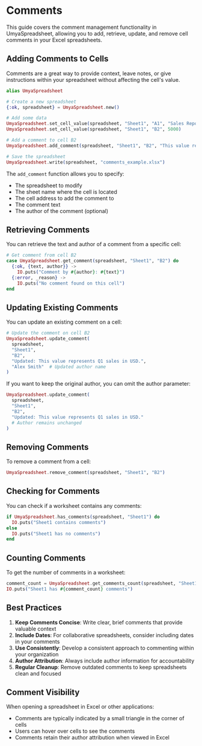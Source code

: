 # Comments

This guide covers the comment management functionality in UmyaSpreadsheet, allowing you to add, retrieve, update, and remove cell comments in your Excel spreadsheets.

## Adding Comments to Cells

Comments are a great way to provide context, leave notes, or give instructions within your spreadsheet without affecting the cell's value.

```elixir
alias UmyaSpreadsheet

# Create a new spreadsheet
{:ok, spreadsheet} = UmyaSpreadsheet.new()

# Add some data
UmyaSpreadsheet.set_cell_value(spreadsheet, "Sheet1", "A1", "Sales Report")
UmyaSpreadsheet.set_cell_value(spreadsheet, "Sheet1", "B2", 5000)

# Add a comment to cell B2
UmyaSpreadsheet.add_comment(spreadsheet, "Sheet1", "B2", "This value represents Q1 sales.", "Alex")

# Save the spreadsheet
UmyaSpreadsheet.write(spreadsheet, "comments_example.xlsx")
```

The `add_comment` function allows you to specify:
- The spreadsheet to modify
- The sheet name where the cell is located
- The cell address to add the comment to
- The comment text
- The author of the comment (optional)

## Retrieving Comments

You can retrieve the text and author of a comment from a specific cell:

```elixir
# Get comment from cell B2
case UmyaSpreadsheet.get_comment(spreadsheet, "Sheet1", "B2") do
  {:ok, {text, author}} ->
    IO.puts("Comment by #{author}: #{text}")
  {:error, _reason} ->
    IO.puts("No comment found on this cell")
end
```

## Updating Existing Comments

You can update an existing comment on a cell:

```elixir
# Update the comment on cell B2
UmyaSpreadsheet.update_comment(
  spreadsheet,
  "Sheet1",
  "B2",
  "Updated: This value represents Q1 sales in USD.",
  "Alex Smith"  # Updated author name
)
```

If you want to keep the original author, you can omit the author parameter:

```elixir
UmyaSpreadsheet.update_comment(
  spreadsheet,
  "Sheet1",
  "B2",
  "Updated: This value represents Q1 sales in USD."
  # Author remains unchanged
)
```

## Removing Comments

To remove a comment from a cell:

```elixir
UmyaSpreadsheet.remove_comment(spreadsheet, "Sheet1", "B2")
```

## Checking for Comments

You can check if a worksheet contains any comments:

```elixir
if UmyaSpreadsheet.has_comments(spreadsheet, "Sheet1") do
  IO.puts("Sheet1 contains comments")
else
  IO.puts("Sheet1 has no comments")
end
```

## Counting Comments

To get the number of comments in a worksheet:

```elixir
comment_count = UmyaSpreadsheet.get_comments_count(spreadsheet, "Sheet1")
IO.puts("Sheet1 has #{comment_count} comments")
```

## Best Practices

1. **Keep Comments Concise**: Write clear, brief comments that provide valuable context
2. **Include Dates**: For collaborative spreadsheets, consider including dates in your comments
3. **Use Consistently**: Develop a consistent approach to commenting within your organization
4. **Author Attribution**: Always include author information for accountability
5. **Regular Cleanup**: Remove outdated comments to keep spreadsheets clean and focused

## Comment Visibility

When opening a spreadsheet in Excel or other applications:

- Comments are typically indicated by a small triangle in the corner of cells
- Users can hover over cells to see the comments
- Comments retain their author attribution when viewed in Excel
